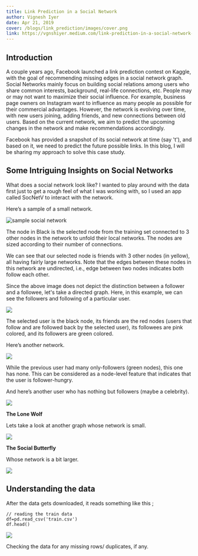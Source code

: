 ```yaml
---
title: Link Prediction in a Social Network
author: Vignesh Iyer
date: Apr 21, 2019
cover: /blogs/link_prediction/images/cover.png
link: https://vgnshiyer.medium.com/link-prediction-in-a-social-network-df230c3d85e6
---
```


## Introduction

A couple years ago, Facebook launched a link prediction contest on Kaggle, with the goal of recommending missing edges in a social network graph. Social Networks mainly focus on building social relations among users who share common interests, background, real-life connections, etc. People may or may not want to maximize their social influence. For example, business page owners on Instagram want to influence as many people as possible for their commercial advantages. However, the network is evolving over time, with new users joining, adding friends, and new connections between old users. Based on the current network, we aim to predict the upcoming changes in the network and make recommendations accordingly.

Facebook has provided a snapshot of its social network at time (say 't'), and based on it, we need to predict the future possible links. In this blog, I will be sharing my approach to solve this case study.

## Some Intriguing Insights on Social Networks

What does a social network look like? I wanted to play around with the data first just to get a rough feel of what I was working with, so I used an app called SocNetV to interact with the network.

Here’s a sample of a small network.

<img src="https://miro.medium.com/v2/resize:fit:1232/format:webp/1*N0aViOV7KYnM-XkqGDKtgg.png" alt="sample social network" />

The node in Black is the selected node from the training set connected to 3 other nodes in the network to unfold their local networks. The nodes are sized according to their number of connections.

We can see that our selected node is friends with 3 other nodes (in yellow), all having fairly large networks. Note that the edges between these nodes in this network are undirected, i.e., edge between two nodes indicates both follow each other.

Since the above image does not depict the distinction between a follower and a followee, let's take a directed graph. Here, in this example, we can see the followers and following of a particular user.

<img src="https://miro.medium.com/v2/resize:fit:754/format:webp/1*LoQSAQsszWL67JkVOarwbA.png" />

The selected user is the black node, its friends are the red nodes (users that follow and are followed back by the selected user), its followees are pink colored, and its followers are green colored.

Here’s another network.

<img src="https://miro.medium.com/v2/resize:fit:932/format:webp/1*EUf5dVsPnUqe42xpnAhODg.png" />

While the previous user had many only-followers (green nodes), this one has none. This can be considered as a node-level feature that indicates that the user is follower-hungry.

And here’s another user who has nothing but followers (maybe a celebrity).

<img src="https://miro.medium.com/v2/resize:fit:736/format:webp/1*TGMRVhHUTK-ZCVRLdv3h4A.png" />

**The Lone Wolf**

Lets take a look at another graph whose network is small.

<img src="https://miro.medium.com/v2/resize:fit:976/format:webp/1*LRx-tIPUBoQEdHT1TSIzFQ.png" />

**The Social Butterfly**

Whose network is a bit larger.

<img src="https://miro.medium.com/v2/resize:fit:1182/format:webp/1*yriHu8OTGzg6l-GtJ37NnQ.png" />

## Understanding the data

After the data gets downloaded, it reads something like this ;

```
// reading the train data
df=pd.read_csv('train.csv')
df.head()
```

<img src="https://miro.medium.com/v2/resize:fit:422/format:webp/1*Lg4ZORzcPzEgJstmaN_eZw.png" />

Checking the data for any missing rows/ duplicates, if any.
